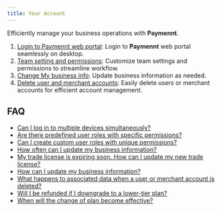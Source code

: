 ```yaml
---
title: Your Account
---
```


Efficiently manage your business operations with **Paymennt**.

1. [<ins>Login to Paymennt web portal</ins>](1-desktop-login.md):
Login to **Paymennt** web portal seamlessly on desktop.
2. [<ins>Team setting and permissions</ins>](2-team-settings/index.md):
Customize team settings and permissions to streamline workflow.
3. [<ins>Change My business info</ins>](3-business-information.md):
Update business information as needed.
4. [<ins>Delete user and merchant accounts</ins>](4-app-and-user-settings/index.md):
Easily delete users or merchant accounts for efficient account management.

## FAQ

* [<ins>Can I log in to multiple devices simultaneously?</ins>](6-faq.md#can-i-log-in-to-multiple-devices-simultaneously)
* [<ins>Are there predefined user roles with specific permissions?</ins>](6-faq.md#are-there-predefined-user-roles-with-specific-permissions)
* [<ins>Can I create custom user roles with unique permissions?</ins>](6-faq.md#can-i-create-custom-user-roles-with-unique-permissions)
* [<ins>How often can I update my business information?</ins>](6-faq.md#how-often-can-i-update-my-business-information)
* [<ins>My trade license is expiring soon. How can I update my new trade license?</ins>](6-faq.md#my-trade-license-is-expiring-soon-how-can-i-update-my-new-trade-license)
* [<ins>How can I update my business information?</ins>](6-faq.md#how-can-i-update-my-business-information)
* [<ins>What happens to associated data when a user or merchant account is deleted?</ins>](6-faq.md#what-happens-to-associated-data-when-a-user-or-merchant-account-is-deleted)
* [<ins>Will I be refunded if I downgrade to a lower-tier plan?</ins>](6-faq.md#will-i-be-refunded-if-i-downgrade-to-a-lower-tier-plan)
* [<ins>When will the change of plan become effective?</ins>](6-faq.md#when-will-the-change-of-plan-become-effective)
